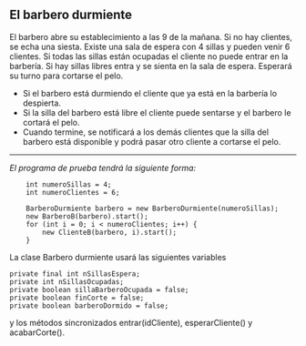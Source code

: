 ## El barbero durmiente
El barbero abre su establecimiento a las 9 de la mañana. Si no hay clientes, se echa una siesta. Existe 
una sala de espera con 4 sillas y pueden venir 6 clientes. Si todas las sillas están ocupadas el cliente 
no puede entrar en la barbería. Si hay sillas libres entra y se sienta en la sala de espera. Esperará su 
turno para cortarse el pelo. 

- Si el barbero está durmiendo el cliente que ya está en la barbería lo despierta. 
- Si la silla del barbero está libre el cliente puede sentarse y el barbero le cortará el pelo. 
- Cuando termine, se notificará a los demás clientes que la silla del barbero está disponible y podrá pasar otro cliente a cortarse el pelo. 
---
*El programa de prueba tendrá la siguiente forma:*

        int numeroSillas = 4;
		int numeroClientes = 6;

		BarberoDurmiente barbero = new BarberoDurmiente(numeroSillas);
		new BarberoB(barbero).start();
		for (int i = 0; i < numeroClientes; i++) {
			new ClienteB(barbero, i).start();
		}
		
La clase Barbero durmiente usará las siguientes variables

    private final int nSillasEspera;
	private int nSillasOcupadas;
	private boolean sillaBarberoOcupada = false;
	private boolean finCorte = false;
	private boolean barberoDormido = false;
	
y los métodos sincronizados entrar(idCliente), esperarCliente() y acabarCorte(). 